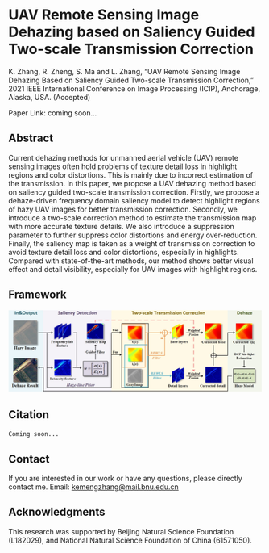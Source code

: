 # UAV Remote Sensing Image Dehazing based on Saliency Guided Two-scale Transmission Correction

K. Zhang, R. Zheng, S. Ma and L. Zhang, “UAV Remote Sensing Image Dehazing Based on Saliency Guided Two-scale Transmission Correction,” 2021 IEEE International Conference on Image Processing (ICIP), Anchorage, Alaska, USA. (Accepted)

Paper Link: coming soon...

## Abstract

Current dehazing methods for unmanned aerial vehicle (UAV) remote sensing images often hold problems of texture detail loss in highlight regions and color distortions. This is mainly due to incorrect estimation of the transmission. In this paper, we propose a UAV dehazing method based on saliency guided two-scale transmission correction. Firstly, we propose a dehaze-driven frequency domain saliency model to detect highlight regions of hazy UAV images for better transmission correction. Secondly, we introduce a two-scale correction method to estimate the transmission map with more accurate texture details. We also introduce a suppression parameter to further suppress color distortions and energy over-reduction. Finally, the saliency map is taken as a weight of transmission correction to avoid texture detail loss and color distortions, especially in highlights. Compared with state-of-the-art methods, our method shows better visual effect and detail visibility, especially for UAV images with highlight regions.



## Framework

![Framework of the proposed method](https://github.com/papaver0511/UAV-Remote-Sensing-Image-Dehazing-Based-on-Saliency-Guided-Two-scale-Transmission-Correction/blob/master/photos/Framework.jpg)


## Citation

```
Coming soon...
```

## Contact

If you are interested in our work or have any questions, please directly contact me. Email: [kemengzhang@mail.bnu.edu.cn](kemengzhang@mail.bnu.edu.cn)


## Acknowledgments

This research was supported by Beijing Natural Science Foundation (L182029), and National Natural Science Foundation of China (61571050).

